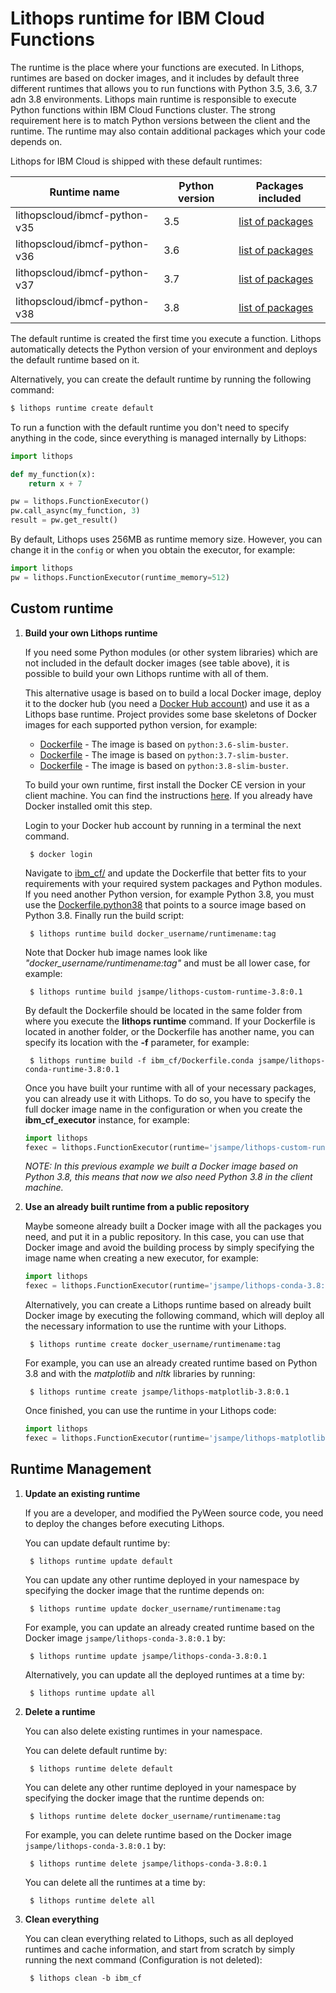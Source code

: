 # Lithops runtime for IBM Cloud Functions

The runtime is the place where your functions are executed. In Lithops, runtimes are based on docker images, and it includes by default three different runtimes that allows you to run functions with Python 3.5, 3.6, 3.7 adn 3.8 environments. Lithops main runtime is responsible to execute Python functions within IBM Cloud Functions cluster. The strong requirement here is to match Python versions between the client and the runtime. The runtime may also contain additional packages which your code depends on.

Lithops for IBM Cloud is shipped with these default runtimes:

| Runtime name | Python version | Packages included |
| ----| ----| ---- |
| lithopscloud/ibmcf-python-v35 | 3.5 | [list of packages](requirements.txt) |
| lithopscloud/ibmcf-python-v36 | 3.6 | [list of packages](requirements.txt) |
| lithopscloud/ibmcf-python-v37 | 3.7 | [list of packages](requirements.txt) |
| lithopscloud/ibmcf-python-v38 | 3.8 | [list of packages](requirements.txt) |

The default runtime is created the first time you execute a function. Lithops automatically detects the Python version of your environment and deploys the default runtime based on it.

Alternatively, you can create the default runtime by running the following command:

```bash
$ lithops runtime create default
```

To run a function with the default runtime you don't need to specify anything in the code, since everything is managed internally by Lithops:

```python
import lithops

def my_function(x):
    return x + 7

pw = lithops.FunctionExecutor()
pw.call_async(my_function, 3)
result = pw.get_result()
```

By default, Lithops uses 256MB as runtime memory size. However, you can change it in the `config` or when you obtain the executor, for example:

```python
import lithops
pw = lithops.FunctionExecutor(runtime_memory=512)
```

## Custom runtime

1. **Build your own Lithops runtime**

    If you need some Python modules (or other system libraries) which are not included in the default docker images (see table above), it is possible to build your own Lithops runtime with all of them.

    This alternative usage is based on to build a local Docker image, deploy it to the docker hub (you need a [Docker Hub account](https://hub.docker.com)) and use it as a Lithops base runtime.
    Project provides some base skeletons of Docker images for each supported python version, for example:

    * [Dockerfile](ibm_cf/Dockerfile.python36) - The image is based on `python:3.6-slim-buster`. 
    * [Dockerfile](ibm_cf/Dockerfile.python37) - The image is based on `python:3.7-slim-buster`. 
    * [Dockerfile](ibm_cf/Dockerfile.python38) - The image is based on `python:3.8-slim-buster`. 

    To build your own runtime, first install the Docker CE version in your client machine. You can find the instructions [here](https://docs.docker.com/get-docker/). If you already have Docker installed omit this step.

    Login to your Docker hub account by running in a terminal the next command.

        $ docker login

    Navigate to [ibm_cf/](imb_cf/) and update the Dockerfile that better fits to your requirements with your required system packages and Python modules.
    If you need another Python version, for example Python 3.8, you must use the [Dockerfile.python38](ibm_cf/Dockerfile.python38) that
    points to a source image based on Python 3.8. Finally run the build script:

        $ lithops runtime build docker_username/runtimename:tag

    Note that Docker hub image names look like *"docker_username/runtimename:tag"* and must be all lower case, for example:

        $ lithops runtime build jsampe/lithops-custom-runtime-3.8:0.1

    By default the Dockerfile should be located in the same folder from where you execute the **lithops runtime** command. If your Dockerfile is located in another folder, or the Dockerfile has another name, you can specify its location with the **-f** parameter, for example:

        $ lithops runtime build -f ibm_cf/Dockerfile.conda jsampe/lithops-conda-runtime-3.8:0.1

    Once you have built your runtime with all of your necessary packages, you can already use it with Lithops.
    To do so, you have to specify the full docker image name in the configuration or when you create the **ibm_cf_executor** instance, for example:

    ```python
    import lithops
    fexec = lithops.FunctionExecutor(runtime='jsampe/lithops-custom-runtime-3.8:0.1')
    ```

    *NOTE: In this previous example we built a Docker image based on Python 3.8, this means that now we also need Python 3.8 in the client machine.*

2. **Use an already built runtime from a public repository**

    Maybe someone already built a Docker image with all the packages you need, and put it in a public repository.
    In this case, you can use that Docker image and avoid the building process by simply specifying the image name when creating a new executor, for example:

    ```python
    import lithops
    fexec = lithops.FunctionExecutor(runtime='jsampe/lithops-conda-3.8:0.1')
    ```

    Alternatively, you can create a Lithops runtime based on already built Docker image by executing the following command, which will deploy all the necessary information to use the runtime with your Lithops.

        $ lithops runtime create docker_username/runtimename:tag

    For example, you can use an already created runtime based on Python 3.8 and with the *matplotlib* and *nltk* libraries by running:

        $ lithops runtime create jsampe/lithops-matplotlib-3.8:0.1

    Once finished, you can use the runtime in your Lithops code:

    ```python
    import lithops
    fexec = lithops.FunctionExecutor(runtime='jsampe/lithops-matplotlib:3.8:0.1')
    ```

## Runtime Management

1. **Update an existing runtime**

    If you are a developer, and modified the PyWeen source code, you need to deploy the changes before executing Lithops.

    You can update default runtime by:

        $ lithops runtime update default

    You can update any other runtime deployed in your namespace by specifying the docker image that the runtime depends on:

        $ lithops runtime update docker_username/runtimename:tag

    For example, you can update an already created runtime based on the Docker image `jsampe/lithops-conda-3.8:0.1` by:

        $ lithops runtime update jsampe/lithops-conda-3.8:0.1

    Alternatively, you can update all the deployed runtimes at a time by:

        $ lithops runtime update all

2. **Delete a runtime**

    You can also delete existing runtimes in your namespace.

    You can delete default runtime by:

        $ lithops runtime delete default

    You can delete any other runtime deployed in your namespace by specifying the docker image that the runtime depends on:

        $ lithops runtime delete docker_username/runtimename:tag

    For example, you can delete runtime based on the Docker image `jsampe/lithops-conda-3.8:0.1` by:

        $ lithops runtime delete jsampe/lithops-conda-3.8:0.1

    You can delete all the runtimes at a time by:

        $ lithops runtime delete all

3. **Clean everything**

     You can clean everything related to Lithops, such as all deployed runtimes and cache information, and start from scratch by simply running the next command (Configuration is not deleted):

        $ lithops clean -b ibm_cf
